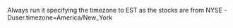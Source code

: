 Always run it specifying the timezone to EST as the stocks are from NYSE
-Duser.timezone=America/New_York